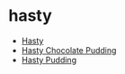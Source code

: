 # hasty

 * [Hasty](../index/h/hasty-200245.json)
 * [Hasty Chocolate Pudding](../index/h/hasty-chocolate-pudding.json)
 * [Hasty Pudding](../index/h/hasty-pudding.json)

